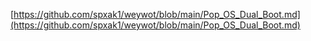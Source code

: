 [https://github.com/spxak1/weywot/blob/main/Pop_OS_Dual_Boot.md](https://github.com/spxak1/weywot/blob/main/Pop_OS_Dual_Boot.md)